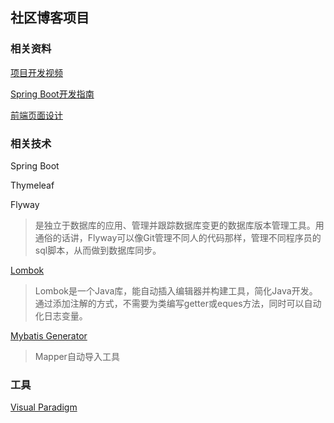 ## 社区博客项目

### 相关资料

[项目开发视频](https://www.bilibili.com/video/av62800055/?p=1)

[Spring Boot开发指南](https://spring.io/guides/)

[前端页面设计](https://v3.bootcss.com/)

### 相关技术

Spring Boot

Thymeleaf

Flyway
> 是独立于数据库的应用、管理并跟踪数据库变更的数据库版本管理工具。用通俗的话讲，Flyway可以像Git管理不同人的代码那样，管理不同程序员的sql脚本，从而做到数据库同步。

[Lombok](https://projectlombok.org/)
> Lombok是一个Java库，能自动插入编辑器并构建工具，简化Java开发。通过添加注解的方式，不需要为类编写getter或eques方法，同时可以自动化日志变量。

[Mybatis Generator](http://mybatis.org/generator/running/runningWithMaven.html)
> Mapper自动导入工具

### 工具

[Visual Paradigm](https://www.visual-paradigm.com/cn/)